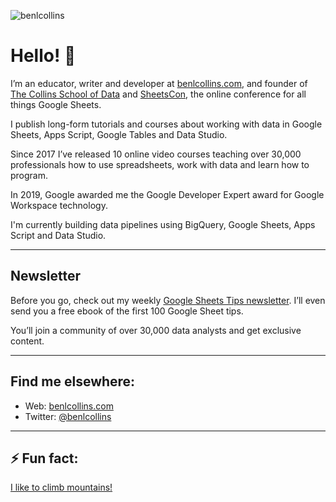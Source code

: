 ![benlcollins](https://www.benlcollins.com/wp-content/uploads/2021/01/BC-Horizontal-Color.jpg)
# Hello! 👋

I’m an educator, writer and developer at [benlcollins.com](https://www.benlcollins.com/), and founder of [The Collins School of Data](https://courses.benlcollins.com/) and [SheetsCon](https://sheetscon.com/), the online conference for all things Google Sheets.

I publish long-form tutorials  and courses about working with data in Google Sheets, Apps Script, Google Tables and Data Studio.

Since 2017 I’ve released 10 online video courses teaching over 30,000 professionals how to use spreadsheets, work with data and learn how to program.

In 2019, Google awarded me the Google Developer Expert award for Google Workspace technology.

I'm currently building data pipelines using BigQuery, Google Sheets, Apps Script and Data Studio.

---

## Newsletter

Before you go, check out my weekly [Google Sheets Tips newsletter](https://www.benlcollins.com/google-sheets-tips/). I’ll even send you a free ebook of the first 100 Google Sheet tips.

You’ll join a community of over 30,000 data analysts and get exclusive content.

---

## Find me elsewhere:

- Web: [benlcollins.com](https://www.benlcollins.com/)
- Twitter: [@benlcollins](https://twitter.com/benlcollins)

---

## ⚡ Fun fact: 
[I like to climb mountains!](https://bencollinsoutdoors.com/)

